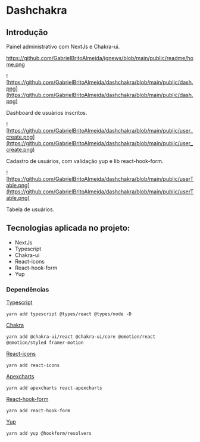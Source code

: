 # Dashchakra

## Introdução

Painel administrativo com NextJs e Chakra-ui.

https://github.com/GabrielBritoAlmeida/ignews/blob/main/public/readme/home.png

![https://github.com/GabrielBritoAlmeida/dashchakra/blob/main/public/dash.png](https://github.com/GabrielBritoAlmeida/dashchakra/blob/main/public/dash.png)

Dashboard de usuários inscritos.

![https://github.com/GabrielBritoAlmeida/dashchakra/blob/main/public/user_create.png](https://github.com/GabrielBritoAlmeida/dashchakra/blob/main/public/user_create.png)

Cadastro de usuários, com validação yup e lib react-hook-form.

![https://github.com/GabrielBritoAlmeida/dashchakra/blob/main/public/userTable.png](https://github.com/GabrielBritoAlmeida/dashchakra/blob/main/public/userTable.png)

Tabela de usuários.

## Tecnologias aplicada no projeto:

- NextJs
- Typescript
- Chakra-ui
- React-icons
- React-hook-form
- Yup

### Dependências

[Typescript](https://www.typescriptlang.org/)

```tsx
yarn add typescript @types/react @types/node -D
```

[Chakra](https://chakra-ui.com/)

```tsx
yarn add @chakra-ui/react @chakra-ui/core @emotion/react @emotion/styled framer-motion
```

[React-icons](https://react-icons.github.io/react-icons/)

```tsx
yarn add react-icons
```

[Apexcharts](https://apexcharts.com/)

```tsx
yarn add apexcharts react-apexcharts
```

[React-hook-form](https://react-hook-form.com/pt/)

```tsx
yarn add react-hook-form
```

[Yup](https://github.com/jquense/yup)

```tsx
yarn add yup @hookform/resolvers

```